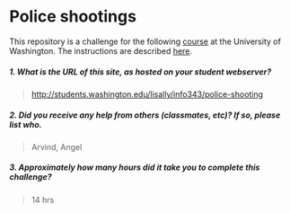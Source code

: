 # Police shootings

This repository is a challenge for the following [course](http://faculty.washington.edu/mikefree/info343/) at the University of Washington.  The instructions are described [here](http://faculty.washington.edu/mikefree/info343/#/challenges/map-challenge).

##### 1. What is the URL of this site, as hosted on your student webserver? #####
> http://students.washington.edu/lisally/info343/police-shooting

##### 2. Did you receive any help from others (classmates, etc)? If so, please list who. #####
> Arvind, Angel

##### 3. Approximately how many hours did it take you to complete this challenge? #####
> 14 hrs